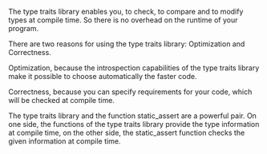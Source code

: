 The type traits library enables you, to check, to compare and to modify types at compile time.
So there is no overhead on the runtime of your program.

There are two reasons for using the type traits library: Optimization and Correctness.

Optimization, because the introspection capabilities of the type traits library make
it possible to choose automatically the faster code.

Correctness, because you can specify requirements for your code,
which will be checked at compile time.


The type traits library and the function static_assert are a powerful pair.
On one side, the functions of the type traits library provide the type information at compile time,
on the other side, the static_assert function checks the given information at compile time.